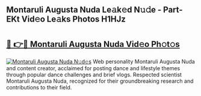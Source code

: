 ## Montaruli Augusta Nuda Le𝚊k𝚎d N𝚞𝚍e - Part-EKt Vid𝚎o Le𝚊ks Photos H1HJz

# <h2><a href="http://fbddor.evod.top/?m=Montaruli+Augusta+Nuda">🔗 👉🔴 Montaruli Augusta Nuda Vid𝚎o Ph𝚘t𝚘s</a></h2>

[![Montaruli Augusta Nuda N𝚞d𝚎s](https://i.imgur.com/8V9OHl7.gif)](http://fbddor.evod.top/?m=Montaruli+Augusta+Nuda)
Web personality Montaruli Augusta Nuda and content creator, acclaimed for posting dance and lifestyle themes through popular dance challenges and brief vlogs. Respected scientist Montaruli Augusta Nuda, recognized for their groundbreaking research and contributions to their field. 
